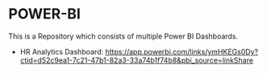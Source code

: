 # POWER-BI

This is a Repository which consists of multiple Power BI Dashboards.

- HR Analytics Dashboard: https://app.powerbi.com/links/ymHKEGs0Dy?ctid=d52c9ea1-7c21-47b1-82a3-33a74b1f74b8&pbi_source=linkShare
